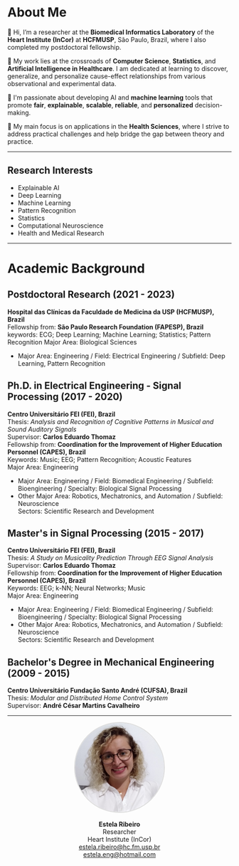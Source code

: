 # About Me

👋 Hi, I’m a researcher at the **Biomedical Informatics Laboratory** of the **Heart Institute (InCor)** at **HCFMUSP**, São Paulo, Brazil, where I also completed my postdoctoral fellowship. 

🔬 My work lies at the crossroads of **Computer Science**, **Statistics**, and **Artificial Intelligence in Healthcare**. I am dedicated at learning to discover, generalize, and personalize cause-effect relationships from various observational and experimental data.

🤖 I'm passionate about developing AI and **machine learning** tools that promote **fair**, **explainable**, **scalable**, **reliable**, and **personalized** decision-making. 

🏥 My main focus is on applications in the **Health Sciences**, where I strive to address practical challenges and help bridge the gap between theory and practice.

---

## Research Interests
- Explainable AI
- Deep Learning
- Machine Learning
- Pattern Recognition
- Statistics
- Computational Neuroscience
- Health and Medical Research

---

# Academic Background

## Postdoctoral Research (2021 - 2023)
**Hospital das Clínicas da Faculdade de Medicina da USP (HCFMUSP), Brazil**  
Fellowship from: **São Paulo Research Foundation (FAPESP), Brazil**  
keywords: ECG; Deep Learning; Machine Learning; Statistics; Pattern Recognition
Major Area: Biological Sciences  
- Major Area: Engineering / Field: Electrical Engineering / Subfield: Deep Learning, Pattern Recognition 

## Ph.D. in Electrical Engineering - Signal Processing (2017 - 2020)
**Centro Universitário FEI (FEI), Brazil**  
Thesis: *Analysis and Recognition of Cognitive Patterns in Musical and Sound Auditory Signals*  
Supervisor: **Carlos Eduardo Thomaz**  
Fellowship from: **Coordination for the Improvement of Higher Education Personnel (CAPES), Brazil**  
Keywords: Music; EEG; Pattern Recognition; Acoustic Features  
Major Area: Engineering  
- Major Area: Engineering / Field: Biomedical Engineering / Subfield: Bioengineering / Specialty: Biological Signal Processing  
- Other Major Area: Robotics, Mechatronics, and Automation / Subfield: Neuroscience  
Sectors: Scientific Research and Development  

## Master's in Signal Processing (2015 - 2017)
**Centro Universitário FEI (FEI), Brazil**  
Thesis: *A Study on Musicality Prediction Through EEG Signal Analysis*  
Supervisor: **Carlos Eduardo Thomaz**  
Fellowship from: **Coordination for the Improvement of Higher Education Personnel (CAPES), Brazil**  
Keywords: EEG; k-NN; Neural Networks; Music  
Major Area: Engineering  
- Major Area: Engineering / Field: Biomedical Engineering / Subfield: Bioengineering / Specialty: Biological Signal Processing  
- Other Major Area: Robotics, Mechatronics, and Automation / Subfield: Neuroscience  
Sectors: Scientific Research and Development  

## Bachelor's Degree in Mechanical Engineering (2009 - 2015)
**Centro Universitário Fundação Santo André (CUFSA), Brazil**  
Thesis: *Modular and Distributed Home Control System*  
Supervisor: **André César Martins Cavalheiro**

---

<p align="center">
  <img src="./ProfilePic.jpg" alt="My Photo" width="200" style="border-radius: 50%; border: 2px solid #ddd;">
</p>

<p align="center">
  <strong>Estela Ribeiro</strong>  
  <br>Researcher  
  <br>Heart Institute (InCor)  
  <br><a href="mailto:estela.ribeiro@hc.fm.usp.br">estela.ribeiro@hc.fm.usp.br</a>  
  <br><a href="mailto:estela.eng@hotmail.com">estela.eng@hotmail.com</a>
</p>
